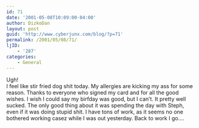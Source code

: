 ```yaml
---
id: 71
date: '2001-05-08T10:09:00-04:00'
author: DizkoDan
layout: post
guid: 'http://www.cyberjunx.com/blog/?p=71'
permalink: /2001/05/08/71/
ljID:
    - '287'
categories:
    - General
---
```


Ugh!  
I feel like stir fried dog shit today. My allergies are kicking my ass for some reason. Thanks to everyone who signed my card and for all the good wishes. I wish I could say my birfday was good, but I can’t. It pretty well sucked. The only good thing about it was spending the day with Steph, even if it was doing stupid shit. I have tons of work, as it seems no one bothered working casez while I was out yesterday. Back to work I go….